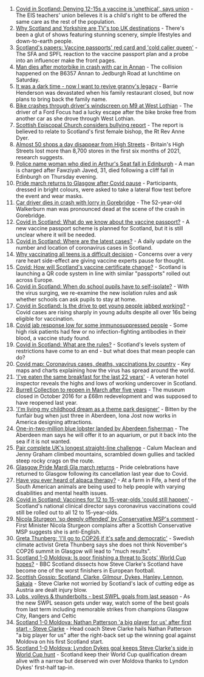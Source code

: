 1. [Covid in Scotland: Denying 12-15s a vaccine is 'unethical', says union](https://www.bbc.co.uk/news/uk-scotland-58447803?at_medium=RSS&at_campaign=KARANGA) - The EIS teachers' union believes it is a child's right to be offered the same care as the rest of the population.
2. [Why Scotland and Yorkshire are TV's top UK destinations](https://www.bbc.co.uk/news/entertainment-arts-58421232?at_medium=RSS&at_campaign=KARANGA) - There's been a glut of shows featuring stunning scenery, simple lifestyles and down-to-earth people.
3. [Scotland's papers: Vaccine passports' red card and 'cold caller queen'](https://www.bbc.co.uk/news/uk-scotland-58453550?at_medium=RSS&at_campaign=KARANGA) - The SFA and SPFL reaction to the vaccine passport plan and a probe into an influencer make the front pages.
4. [Man dies after motorbike in crash with car in Annan](https://www.bbc.co.uk/news/uk-scotland-south-scotland-58454083?at_medium=RSS&at_campaign=KARANGA) - The collision happened on the B6357 Annan to Jedburgh Road at lunchtime on Saturday.
5. [It was a dark time - now I want to revive granny's legacy](https://www.bbc.co.uk/news/uk-scotland-edinburgh-east-fife-58429014?at_medium=RSS&at_campaign=KARANGA) - Barrie Henderson was devastated when his family restaurant closed, but now plans to bring back the family name.
6. [Bike crashes through driver's windscreen on M9 at West Lothian](https://www.bbc.co.uk/news/uk-scotland-edinburgh-east-fife-58450663?at_medium=RSS&at_campaign=KARANGA) - The driver of a Ford Focus had a lucky escape after the bike broke free from another car as she drove through West Lothian.
7. [Scottish Episcopal Church considers bullying report](https://www.bbc.co.uk/news/uk-scotland-north-east-orkney-shetland-58448658?at_medium=RSS&at_campaign=KARANGA) - The report is believed to relate to Scotland's first female bishop, the Rt Rev Anne Dyer.
8. [Almost 50 shops a day disappear from High Streets](https://www.bbc.co.uk/news/business-58433461?at_medium=RSS&at_campaign=KARANGA) - Britain's High Streets lost more than 8,700 stores in the first six months of 2021, research suggests.
9. [Police name woman who died in Arthur's Seat fall in Edinburgh](https://www.bbc.co.uk/news/uk-scotland-edinburgh-east-fife-58450378?at_medium=RSS&at_campaign=KARANGA) - A man is charged after Fawziyah Javed, 31, died following a cliff fall in Edinburgh on Thursday evening.
10. [Pride march returns to Glasgow after Covid pause](https://www.bbc.co.uk/news/uk-scotland-glasgow-west-58448655?at_medium=RSS&at_campaign=KARANGA) - Participants, dressed in bright colours, were asked to take a lateral flow test before the event and wear masks.
11. [Car driver dies in crash with lorry in Gorebridge](https://www.bbc.co.uk/news/uk-scotland-edinburgh-east-fife-58447165?at_medium=RSS&at_campaign=KARANGA) - The 52-year-old Walkerburn man was pronounced dead at the scene of the crash in Gorebridge.
12. [Covid in Scotland: What do we know about the vaccine passport?](https://www.bbc.co.uk/news/uk-scotland-58422607?at_medium=RSS&at_campaign=KARANGA) - A new vaccine passport scheme is planned for Scotland, but it is still unclear where it will be needed.
13. [Covid in Scotland: Where are the latest cases?](https://www.bbc.co.uk/news/uk-scotland-53511877?at_medium=RSS&at_campaign=KARANGA) - A daily update on the number and location of coronavirus cases in Scotland.
14. [Why vaccinating all teens is a difficult decision](https://www.bbc.co.uk/news/health-58423152?at_medium=RSS&at_campaign=KARANGA) - Concerns over a very rare heart side-effect are giving vaccine experts pause for thought.
15. [Covid: How will Scotland's vaccine certificate change?](https://www.bbc.co.uk/news/uk-scotland-57519070?at_medium=RSS&at_campaign=KARANGA) - Scotland is launching a QR code system in line with similar "passports" rolled out across Europe.
16. [Covid in Scotland: When do school pupils have to self-isolate?](https://www.bbc.co.uk/news/uk-scotland-58381883?at_medium=RSS&at_campaign=KARANGA) - With the virus surging, we re-examine the new isolation rules and ask whether schools can ask pupils to stay at home.
17. [Covid in Scotland: Is the drive to get young people jabbed working?](https://www.bbc.co.uk/news/uk-scotland-58342389?at_medium=RSS&at_campaign=KARANGA) - Covid cases are rising sharply in young adults despite all over 16s being eligible for vaccination.
18. [Covid jab response low for some immunosuppressed people](https://www.bbc.co.uk/news/health-58317261?at_medium=RSS&at_campaign=KARANGA) - Some high risk patients had few or no infection-fighting antibodies in their blood, a vaccine study found.
19. [Covid in Scotland: What are the rules?](https://www.bbc.co.uk/news/uk-scotland-53166816?at_medium=RSS&at_campaign=KARANGA) - Scotland's levels system of restrictions have come to an end - but what does that mean people can do?
20. [Covid map: Coronavirus cases, deaths, vaccinations by country](https://www.bbc.co.uk/news/world-51235105?at_medium=RSS&at_campaign=KARANGA) - Key maps and charts explaining how the virus has spread around the world.
21. ['I've eaten the same breakfast for the last 22 years'](https://www.bbc.co.uk/news/uk-scotland-scotland-business-58323888?at_medium=RSS&at_campaign=KARANGA) - A veteran hotel inspector reveals the highs and lows of working undercover in Scotland.
22. [Burrell Collection to reopen in March after five years](https://www.bbc.co.uk/news/uk-scotland-58421389?at_medium=RSS&at_campaign=KARANGA) - The museum closed in October 2016 for a £68m redevelopment and was supposed to have reopened last year.
23. ['I'm living my childhood dream as a theme park designer'](https://www.bbc.co.uk/news/uk-scotland-north-east-orkney-shetland-58308830?at_medium=RSS&at_campaign=KARANGA) - Bitten by the funfair bug when just three in Aberdeen, Iona Jost now works in America designing attractions.
24. [One-in-two-million blue lobster landed by Aberdeen fisherman](https://www.bbc.co.uk/news/uk-scotland-north-east-orkney-shetland-58420028?at_medium=RSS&at_campaign=KARANGA) - The Aberdeen man says he will offer it to an aquarium, or put it back into the sea if it is not wanted.
25. [Pair complete UK's longest straight-line challenge](https://www.bbc.co.uk/news/uk-scotland-58400061?at_medium=RSS&at_campaign=KARANGA) - Calum Maclean and Jenny Graham climbed mountains, scrambled down gullies and tackled steep rocky crags on the route.
26. [Glasgow Pride Mardi Gla march returns](https://www.bbc.co.uk/news/uk-scotland-58450443?at_medium=RSS&at_campaign=KARANGA) - Pride celebrations have returned to Glasgow following its cancellation last year due to Covid.
27. [Have you ever heard of alpaca therapy?](https://www.bbc.co.uk/news/uk-scotland-58423392?at_medium=RSS&at_campaign=KARANGA) - At a farm in Fife, a herd of the South American animals are being used to help people with varying disabilities and mental health issues.
28. [Covid in Scotland: Vaccines for 12 to 15-year-olds 'could still happen'](https://www.bbc.co.uk/news/uk-scotland-58442749?at_medium=RSS&at_campaign=KARANGA) - Scotland's national clinical director says coronavirus vaccinations could still be rolled out to all 12 to 15-year-olds.
29. [Nicola Sturgeon 'so deeply offended' by Conservative MSP's comment](https://www.bbc.co.uk/news/uk-scotland-58423484?at_medium=RSS&at_campaign=KARANGA) - First Minister Nicola Sturgeon complains after a Scottish Conservative MSP suggests she is anti-English.
30. [Greta Thunberg: 'I'll go to COP26 if it's safe and democratic'](https://www.bbc.co.uk/news/uk-scotland-58388980?at_medium=RSS&at_campaign=KARANGA) - Swedish climate activist Greta Thunberg says she does not think November's COP26 summit in Glasgow will lead to "much results".
31. [Scotland 1-0 Moldova: Is poor finishing a threat to Scots' World Cup hopes?](https://www.bbc.co.uk/sport/football/58451410?at_medium=RSS&at_campaign=KARANGA) - BBC Scotland dissects how Steve Clarke's Scotland have become one of the worst finishers in European football.
32. [Scottish Gossip: Scotland, Clarke, Gilmour, Dykes, Hanley, Lennon, Sakala](https://www.bbc.co.uk/sport/football/58448837?at_medium=RSS&at_campaign=KARANGA) - Steve Clarke not worried by Scotland's lack of cutting edge as Austria are dealt injury blow.
33. [Lobs, volleys & thunderbolts - best SWPL goals from last season](https://www.bbc.co.uk/sport/av/football/58440938?at_medium=RSS&at_campaign=KARANGA) - As the new SWPL season gets under way, watch some of the best goals from last term including memorable strikes from champions Glasgow City, Rangers and Celtic
34. [Scotland 1-0 Moldova: Nathan Patterson 'a big player for us' after first start - Steve Clarke](https://www.bbc.co.uk/sport/football/58451400?at_medium=RSS&at_campaign=KARANGA) - Head coach Steve Clarke hails Nathan Patterson "a big player for us" after the right-back set up the winning goal against Moldova on his first Scotland start.
35. [Scotland 1-0 Moldova: Lyndon Dykes goal keeps Steve Clarke's side in World Cup hunt](https://www.bbc.co.uk/sport/football/58365963?at_medium=RSS&at_campaign=KARANGA) - Scotland keep their World Cup qualification dream alive with a narrow but deserved win over Moldova thanks to Lyndon Dykes' first-half tap-in.
